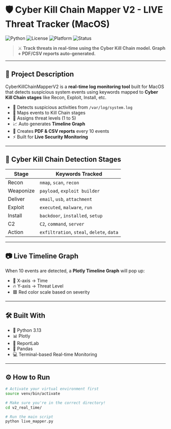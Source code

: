 # 🛡️ Cyber Kill Chain Mapper V2 - LIVE Threat Tracker (MacOS)

![Python](https://img.shields.io/badge/python-3.13-blue.svg)
![License](https://img.shields.io/badge/license-MIT-green.svg)
![Platform](https://img.shields.io/badge/platform-MacOS-lightgrey.svg)
![Status](https://img.shields.io/badge/status-LIVE-red.svg)

> ⚔️ **Track threats in real-time using the Cyber Kill Chain model. Graph + PDF/CSV reports auto-generated.**

---

## 🚀 Project Description

CyberKillChainMapperV2 is a **real-time log monitoring tool** built for MacOS that detects suspicious system events using keywords mapped to **Cyber Kill Chain stages** like Recon, Exploit, Install, etc.

- 🔴 Detects suspicious activities from `/var/log/system.log`
- 📍 Maps events to Kill Chain stages
- 🧠 Assigns threat levels (1 to 5)
- 📈 Auto generates **Timeline Graph**
- 🧾 Creates **PDF & CSV reports** every 10 events
- ⚡ Built for **Live Security Monitoring**

---

## 🔐 Cyber Kill Chain Detection Stages

| Stage        | Keywords Tracked                                  |
|--------------|---------------------------------------------------|
| Recon        | `nmap`, `scan`, `recon`                           |
| Weaponize    | `payload`, `exploit builder`                      |
| Deliver      | `email`, `usb`, `attachment`                      |
| Exploit      | `executed`, `malware`, `run`                      |
| Install      | `backdoor`, `installed`, `setup`                  |
| C2           | `C2`, `command`, `server`                         |
| Action       | `exfiltration`, `steal`, `delete`, `data`         |

---

## 📷 Live Timeline Graph

When 10 events are detected, a **Plotly Timeline Graph** will pop up:

- 📍 X-axis → Time
- 🔥 Y-axis → Threat Level
- 🟥 Red color scale based on severity

---

## 🛠️ Built With

- 🐍 Python 3.13
- 📊 Plotly
- 📄 ReportLab
- 🐼 Pandas
- 💻 Terminal-based Real-time Monitoring

---

## ⚙️ How to Run

```bash
# Activate your virtual environment first
source venv/bin/activate

# Make sure you're in the correct directory!
cd v2_real_time/

# Run the main script
python live_mapper.py
